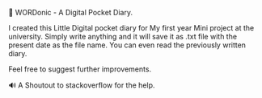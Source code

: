 📕 WORDonic - A Digital Pocket Diary.

I created this Little Digital pocket diary for My first year Mini project at the university.
Simply write anything and it will save it as .txt file with the present date as the file name.
You can even read the previously written diary.

Feel free to suggest further improvements.

🔊 A Shoutout to stackoverflow for the help.
